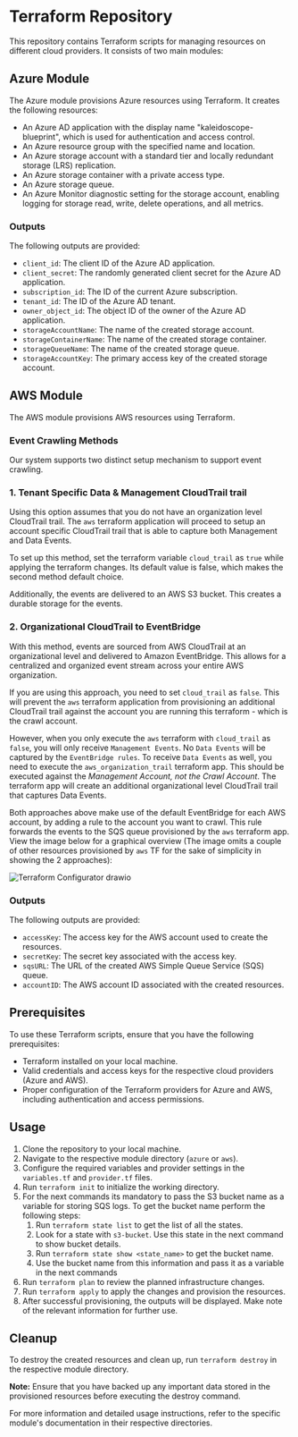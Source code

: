 # Terraform Repository

This repository contains Terraform scripts for managing resources on different cloud providers. It consists of two main modules:

## Azure Module

The Azure module provisions Azure resources using Terraform. It creates the following resources:

- An Azure AD application with the display name "kaleidoscope-blueprint", which is used for authentication and access control.
- An Azure resource group with the specified name and location.
- An Azure storage account with a standard tier and locally redundant storage (LRS) replication.
- An Azure storage container with a private access type.
- An Azure storage queue.
- An Azure Monitor diagnostic setting for the storage account, enabling logging for storage read, write, delete operations, and all metrics.

### Outputs

The following outputs are provided:

- `client_id`: The client ID of the Azure AD application.
- `client_secret`: The randomly generated client secret for the Azure AD application.
- `subscription_id`: The ID of the current Azure subscription.
- `tenant_id`: The ID of the Azure AD tenant.
- `owner_object_id`: The object ID of the owner of the Azure AD application.
- `storageAccountName`: The name of the created storage account.
- `storageContainerName`: The name of the created storage container.
- `storageQueueName`: The name of the created storage queue.
- `storageAccountKey`: The primary access key of the created storage account.

## AWS Module

The AWS module provisions AWS resources using Terraform. 

### Event Crawling Methods

Our system supports two distinct setup mechanism to support event crawling.

### 1. Tenant Specific Data & Management CloudTrail trail

Using this option assumes that you do not have an organization level CloudTrail trail. The `aws` terraform application will proceed to setup an account specific CloudTrail trail that is able to capture both Management and Data Events.

To set up this method, set the terraform variable `cloud_trail` as `true` while applying the terraform changes. Its default value is false, which makes the second method default choice.

Additionally, the events are delivered to an AWS S3 bucket. This creates a durable storage for the events.

### 2. Organizational CloudTrail to EventBridge

With this method, events are sourced from AWS CloudTrail at an organizational level and delivered to Amazon EventBridge. This allows for a centralized and organized event stream across your entire AWS organization.

If you are using this approach, you need to set `cloud_trail` as `false`. This will prevent the `aws` terraform application from provisioning an additional CloudTrail trail against the account you are running this terraform - which is the crawl account.

However, when you only execute the `aws` terraform with `cloud_trail` as `false`, you will only receive `Management Events`. No `Data Events` will be captured by the `EventBridge rules`. To receive `Data Events` as well, you need to execute the `aws_organization_trail` terraform app. This should be executed against the *Management Account, not the Crawl Account*. The terraform app will create an additional organizational level CloudTrail trail that captures Data Events.

Both approaches above make use of the default EventBridge for each AWS account, by adding a rule to the account you want to crawl. This rule forwards the events to the SQS queue provisioned by the `aws` terraform app. View the image below for a graphical overview (The image omits a couple of other resources provisioned by `aws` TF for the sake of simplicity in showing the 2 approaches):

![Terraform Configurator drawio](https://github.com/Kaleidoscope-Inc/blueprint-configurator/assets/2979095/18ee9d76-c8c2-4871-984c-4e15133fae58)


### Outputs

The following outputs are provided:

- `accessKey`: The access key for the AWS account used to create the resources.
- `secretKey`: The secret key associated with the access key.
- `sqsURL`: The URL of the created AWS Simple Queue Service (SQS) queue.
- `accountID`: The AWS account ID associated with the created resources.

## Prerequisites

To use these Terraform scripts, ensure that you have the following prerequisites:

- Terraform installed on your local machine.
- Valid credentials and access keys for the respective cloud providers (Azure and AWS).
- Proper configuration of the Terraform providers for Azure and AWS, including authentication and access permissions.

## Usage

1. Clone the repository to your local machine.
2. Navigate to the respective module directory (`azure` or `aws`).
3. Configure the required variables and provider settings in the `variables.tf` and `provider.tf` files.
4. Run `terraform init` to initialize the working directory.
5. For the next commands its mandatory to pass the S3 bucket name as a variable for storing SQS logs. To get the bucket name perform the following steps:
    1. Run `terraform state list` to get the list of all the states.
    2. Look for a state with `s3-bucket`. Use this state in the next command to show bucket details.
    3. Run `terraform state show <state_name>` to get the bucket name.
    4. Use the bucket name from this information and pass it as a variable in the next commands
6. Run `terraform plan` to review the planned infrastructure changes.
7. Run `terraform apply` to apply the changes and provision the resources.
8. After successful provisioning, the outputs will be displayed. Make note of the relevant information for further use.

## Cleanup

To destroy the created resources and clean up, run `terraform destroy` in the respective module directory.

**Note:** Ensure that you have backed up any important data stored in the provisioned resources before executing the destroy command.

For more information and detailed usage instructions, refer to the specific module's documentation in their respective directories.

